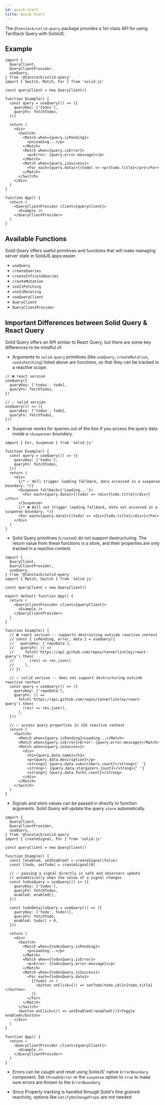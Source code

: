 ```yaml
---
id: quick-start
title: Quick Start
---
```


The `@tanstack/solid-query` package provides a 1st-class API for using TanStack Query with SolidJS.

## Example

```tsx
import {
  QueryClient,
  QueryClientProvider,
  useQuery,
} from '@tanstack/solid-query'
import { Switch, Match, For } from 'solid-js'

const queryClient = new QueryClient()

function Example() {
  const query = useQuery(() => ({
    queryKey: ['todos'],
    queryFn: fetchTodos,
  }))

  return (
    <div>
      <Switch>
        <Match when={query.isPending}>
          <p>Loading...</p>
        </Match>
        <Match when={query.isError}>
          <p>Error: {query.error.message}</p>
        </Match>
        <Match when={query.isSuccess}>
          <For each={query.data}>{(todo) => <p>{todo.title}</p>}</For>
        </Match>
      </Switch>
    </div>
  )
}

function App() {
  return (
    <QueryClientProvider client={queryClient}>
      <Example />
    </QueryClientProvider>
  )
}
```

## Available Functions

Solid Query offers useful primitives and functions that will make managing server state in SolidJS apps easier.

- `useQuery`
- `createQueries`
- `createInfiniteQueries`
- `createMutation`
- `useIsFetching`
- `useIsMutating`
- `useQueryClient`
- `QueryClient`
- `QueryClientProvider`

## Important Differences between Solid Query & React Query

Solid Query offers an API similar to React Query, but there are some key differences to be mindful of.

- Arguments to `solid-query` primitives (like `useQuery`, `createMutation`, `useIsFetching`) listed above are functions, so that they can be tracked in a reactive scope.

```tsx
// ❌ react version
useQuery({
  queryKey: ['todos', todo],
  queryFn: fetchTodos,
})

// ✅ solid version
useQuery(() => ({
  queryKey: ['todos', todo],
  queryFn: fetchTodos,
}))
```

- Suspense works for queries out of the box if you access the query data inside a `<Suspense>` boundary.

```tsx
import { For, Suspense } from 'solid-js'

function Example() {
  const query = useQuery(() => ({
    queryKey: ['todos'],
    queryFn: fetchTodos,
  }))
  return (
    <div>
      {/* ✅ Will trigger loading fallback, data accessed in a suspense boundary. */}
      <Suspense fallback={'Loading...'}>
        <For each={query.data}>{(todo) => <div>{todo.title}</div>}</For>
      </Suspense>
      {/* ❌ Will not trigger loading fallback, data not accessed in a suspense boundary. */}
      <For each={query.data}>{(todo) => <div>{todo.title}</div>}</For>
    </div>
  )
}
```

- Solid Query primitives (`createX`) do not support destructuring. The return value from these functions is a store, and their properties are only tracked in a reactive context.

```tsx
import {
  QueryClient,
  QueryClientProvider,
  useQuery,
} from '@tanstack/solid-query'
import { Match, Switch } from 'solid-js'

const queryClient = new QueryClient()

export default function App() {
  return (
    <QueryClientProvider client={queryClient}>
      <Example />
    </QueryClientProvider>
  )
}

function Example() {
  // ❌ react version -- supports destructing outside reactive context
  // const { isPending, error, data } = useQuery({
  //   queryKey: ['repoData'],
  //   queryFn: () =>
  //     fetch('https://api.github.com/repos/tannerlinsley/react-query').then(
  //       (res) => res.json()
  //     ),
  // })

  // ✅ solid version -- does not support destructuring outside reactive context
  const query = useQuery(() => ({
    queryKey: ['repoData'],
    queryFn: () =>
      fetch('https://api.github.com/repos/tannerlinsley/react-query').then(
        (res) => res.json(),
      ),
  }))

  // ✅ access query properties in JSX reactive context
  return (
    <Switch>
      <Match when={query.isPending}>Loading...</Match>
      <Match when={query.isError}>Error: {query.error.message}</Match>
      <Match when={query.isSuccess}>
        <div>
          <h1>{query.data.name}</h1>
          <p>{query.data.description}</p>
          <strong>👀 {query.data.subscribers_count}</strong>{' '}
          <strong>✨ {query.data.stargazers_count}</strong>{' '}
          <strong>🍴 {query.data.forks_count}</strong>
        </div>
      </Match>
    </Switch>
  )
}
```

- Signals and store values can be passed in directly to function arguments. Solid Query will update the query `store` automatically.

```tsx
import {
  QueryClient,
  QueryClientProvider,
  useQuery,
} from '@tanstack/solid-query'
import { createSignal, For } from 'solid-js'

const queryClient = new QueryClient()

function Example() {
  const [enabled, setEnabled] = createSignal(false)
  const [todo, setTodo] = createSignal(0)

  // ✅ passing a signal directly is safe and observers update
  // automatically when the value of a signal changes
  const todosQuery = useQuery(() => ({
    queryKey: ['todos'],
    queryFn: fetchTodos,
    enabled: enabled(),
  }))

  const todoDetailsQuery = useQuery(() => ({
    queryKey: ['todo', todo()],
    queryFn: fetchTodo,
    enabled: todo() > 0,
  }))

  return (
    <div>
      <Switch>
        <Match when={todosQuery.isPending}>
          <p>Loading...</p>
        </Match>
        <Match when={todosQuery.isError}>
          <p>Error: {todosQuery.error.message}</p>
        </Match>
        <Match when={todosQuery.isSuccess}>
          <For each={todosQuery.data}>
            {(todo) => (
              <button onClick={() => setTodo(todo.id)}>{todo.title}</button>
            )}
          </For>
        </Match>
      </Switch>
      <button onClick={() => setEnabled(!enabled())}>Toggle enabled</button>
    </div>
  )
}

function App() {
  return (
    <QueryClientProvider client={queryClient}>
      <Example />
    </QueryClientProvider>
  )
}
```

- Errors can be caught and reset using SolidJS' native `ErrorBoundary` component.
  Set `throwOnError` or the `suspense` option to `true` to make sure errors are thrown to the `ErrorBoundary`

- Since Property tracking is handled through Solid's fine grained reactivity, options like `notifyOnChangeProps` are not needed
